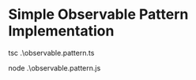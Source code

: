# Simple Observable Pattern Implementation

tsc .\observable.pattern.ts

node .\observable.pattern.js
